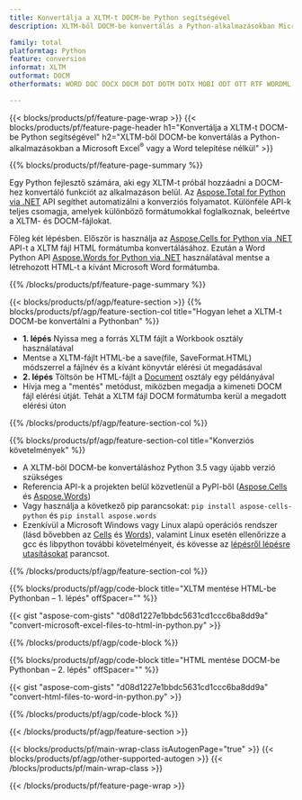 ```yaml
---
title: Konvertálja a XLTM-t DOCM-be Python segítségével
description: XLTM-ből DOCM-be konvertálás a Python-alkalmazásokban Microsoft Office használata nélkül 

family: total
platformtag: Python
feature: conversion
informat: XLTM
outformat: DOCM
otherformats: WORD DOC DOCX DOCM DOT DOTM DOTX MOBI ODT OTT RTF WORDML

---
```

{{< blocks/products/pf/feature-page-wrap >}}
{{< blocks/products/pf/feature-page-header h1="Konvertálja a XLTM-t DOCM-be Python segítségével" h2="XLTM-ből DOCM-be konvertálás a Python-alkalmazásokban a Microsoft Excel<sup>&reg;</sup> vagy a Word telepítése nélkül" >}}

{{% blocks/products/pf/feature-page-summary %}}

Egy Python fejlesztő számára, aki egy XLTM-t próbál hozzáadni a DOCM-hez konvertáló funkciót az alkalmazáson belül. Az [Aspose.Total for Python via .NET](https://products.aspose.com/total/python-net/) API segíthet automatizálni a konverziós folyamatot. Különféle API-k teljes csomagja, amelyek különböző formátumokkal foglalkoznak, beleértve a XLTM- és DOCM-fájlokat.

Főleg két lépésben. Először is használja az [Aspose.Cells for Python via .NET](https://products.aspose.com/cells/python-net/) API-t a XLTM fájl HTML formátumba konvertálásához. Ezután a Word Python API [Aspose.Words for Python via .NET](https://products.aspose.com/words/python-net/) használatával mentse a létrehozott HTML-t a kívánt Microsoft Word formátumba. 

{{% /blocks/products/pf/feature-page-summary %}}

{{< blocks/products/pf/agp/feature-section >}}
{{% blocks/products/pf/agp/feature-section-col title="Hogyan lehet a XLTM-t DOCM-be konvertálni a Pythonban" %}}
- **1. lépés** Nyissa meg a forrás XLTM fájlt a Workbook osztály használatával
- Mentse a XLTM-fájlt HTML-be a save(file, SaveFormat.HTML) módszerrel a fájlnév és a kívánt könyvtár elérési út megadásával
-  **2. lépés** Töltsön be HTML-fájlt a [Document](https://reference.aspose.com/words/python-net/aspose.words/document/) osztály egy példányával
-  Hívja meg a "mentés" metódust, miközben megadja a kimeneti DOCM fájl elérési útját. Tehát a XLTM fájl DOCM formátumba kerül a megadott elérési úton

{{% /blocks/products/pf/agp/feature-section-col %}}

{{% blocks/products/pf/agp/feature-section-col title="Konverziós követelmények" %}}

- A XLTM-ből DOCM-be konvertáláshoz Python 3.5 vagy újabb verzió szükséges
- Referencia API-k a projekten belül közvetlenül a PyPI-ből ([Aspose.Cells](https://pypi.org/project/aspose-cells-python/) és [Aspose.Words](https://pypi.org/project/aspose-words/))
-  Vagy használja a következő pip parancsokat: ```pip install aspose-cells-python``` és ```pip install aspose.words```
-  Ezenkívül a Microsoft Windows vagy Linux alapú operációs rendszer (lásd bővebben az [Cells](https://docs.aspose.com/cells/python-net/getting-started/#installation) és [Words](https://docs.aspose.com/words/python-net/system-requirements/)), valamint Linux esetén ellenőrizze a gcc és libpython további követelményeit, és kövesse az [lépésről lépésre utasításokat](https://docs.aspose.com/words/python-net/installation/) parancsot.
 

{{% /blocks/products/pf/agp/feature-section-col %}}

{{% blocks/products/pf/agp/code-block title="XLTM mentése HTML-be Pythonban – 1. lépés" offSpacer="" %}}

{{< gist "aspose-com-gists" "d08d1227e1bbdc5631cd1ccc6ba8dd9a" "convert-microsoft-excel-files-to-html-in-python.py" >}}

{{% /blocks/products/pf/agp/code-block %}}

{{% blocks/products/pf/agp/code-block title="HTML mentése DOCM-be Pythonban – 2. lépés" offSpacer="" %}}

{{< gist "aspose-com-gists" "d08d1227e1bbdc5631cd1ccc6ba8dd9a" "convert-html-files-to-word-in-python.py" >}}

{{% /blocks/products/pf/agp/code-block %}}

{{< /blocks/products/pf/agp/feature-section >}}

{{< blocks/products/pf/main-wrap-class isAutogenPage="true" >}}
{{< blocks/products/pf/agp/other-supported-autogen >}}
{{< /blocks/products/pf/main-wrap-class >}}

{{< /blocks/products/pf/feature-page-wrap >}}